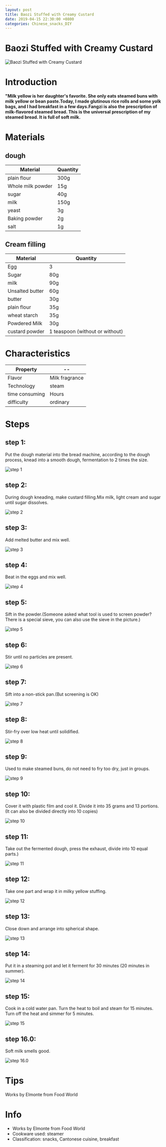 ```yaml
---
layout: post
title: Baozi Stuffed with Creamy Custard
date: 2019-04-15 22:30:00 +0800
categories: Chinese_snacks_DIY
---
```


# Baozi Stuffed with Creamy Custard

![Baozi Stuffed with Creamy Custard]({{site.baseurl}}/img/424993/424993.jpg)

# Introduction

**"Milk yellow is her daughter's favorite. She only eats steamed buns with milk yellow or bean paste.Today, I made glutinous rice rolls and some yolk bags, and I had breakfast in a few days.Fangzi is also the prescription of milk-flavored steamed bread. This is the universal prescription of my steamed bread. It is full of soft milk.**

# Materials


## dough

Material|Quantity
--|--
plain flour|300g
Whole milk powder|15g
sugar|40g
milk|150g
yeast|3g
Baking powder|2g
salt|1g

## Cream filling

Material|Quantity
--|--
Egg|3
Sugar|80g
milk|90g
Unsalted butter|60g
butter|30g
plain flour|35g
wheat starch|35g
Powdered Milk|30g
custard powder|1 teaspoon (without or without)

# Characteristics

Property|--
--|--
Flavor|Milk fragrance
Technology|steam
time consuming|Hours
difficulty|ordinary

# Steps

## step 1:

Put the dough material into the bread machine, according to the dough process, knead into a smooth dough, fermentation to 2 times the size.

![step 1]({{site.baseurl}}/img/424993/1.jpg)

## step 2:

During dough kneading, make custard filling.Mix milk, light cream and sugar until sugar dissolves.

![step 2]({{site.baseurl}}/img/424993/2.jpg)

## step 3:

Add melted butter and mix well.

![step 3]({{site.baseurl}}/img/424993/3.jpg)

## step 4:

Beat in the eggs and mix well.

![step 4]({{site.baseurl}}/img/424993/4.jpg)

## step 5:

Sift in the powder.(Someone asked what tool is used to screen powder?There is a special sieve, you can also use the sieve in the picture.)

![step 5]({{site.baseurl}}/img/424993/5.jpg)

## step 6:

Stir until no particles are present.

![step 6]({{site.baseurl}}/img/424993/6.jpg)

## step 7:

Sift into a non-stick pan.(But screening is OK)

![step 7]({{site.baseurl}}/img/424993/7.jpg)

## step 8:

Stir-fry over low heat until solidified.

![step 8]({{site.baseurl}}/img/424993/8.jpg)

## step 9:

Used to make steamed buns, do not need to fry too dry, just in groups.

![step 9]({{site.baseurl}}/img/424993/9.jpg)

## step 10:

Cover it with plastic film and cool it. Divide it into 35 grams and 13 portions.(It can also be divided directly into 10 copies)

![step 10]({{site.baseurl}}/img/424993/10.jpg)

## step 11:

Take out the fermented dough, press the exhaust, divide into 10 equal parts.)

![step 11]({{site.baseurl}}/img/424993/11.jpg)

## step 12:

Take one part and wrap it in milky yellow stuffing.

![step 12]({{site.baseurl}}/img/424993/12.jpg)

## step 13:

Close down and arrange into spherical shape.

![step 13]({{site.baseurl}}/img/424993/13.jpg)

## step 14:

Put it in a steaming pot and let it ferment for 30 minutes (20 minutes in summer).

![step 14]({{site.baseurl}}/img/424993/14.jpg)

## step 15:

Cook in a cold water pan. Turn the heat to boil and steam for 15 minutes. Turn off the heat and simmer for 5 minutes.

![step 15]({{site.baseurl}}/img/424993/15.jpg)

## step 16.0:

Soft milk smells good.

![step 16.0]({{site.baseurl}}/img/424993/16.jpg)

# Tips

Works by Elmonte from Food World

# Info

- Works by Elmonte from Food World
- Cookware used: steamer
- Classification: snacks, Cantonese cuisine, breakfast